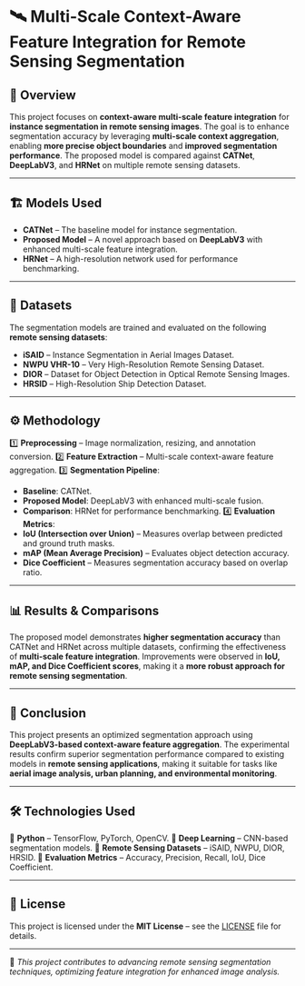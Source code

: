 # 🛰️ Multi-Scale Context-Aware Feature Integration for Remote Sensing Segmentation

## 📌 Overview
This project focuses on **context-aware multi-scale feature integration** for **instance segmentation in remote sensing images**. The goal is to enhance segmentation accuracy by leveraging **multi-scale context aggregation**, enabling **more precise object boundaries** and **improved segmentation performance**. The proposed model is compared against **CATNet**, **DeepLabV3**, and **HRNet** on multiple remote sensing datasets.

---

## 🏗️ Models Used
- **CATNet** – The baseline model for instance segmentation.
- **Proposed Model** – A novel approach based on **DeepLabV3** with enhanced multi-scale feature integration.
- **HRNet** – A high-resolution network used for performance benchmarking.

---

## 📂 Datasets
The segmentation models are trained and evaluated on the following **remote sensing datasets**:
- **iSAID** – Instance Segmentation in Aerial Images Dataset.
- **NWPU VHR-10** – Very High-Resolution Remote Sensing Dataset.
- **DIOR** – Dataset for Object Detection in Optical Remote Sensing Images.
- **HRSID** – High-Resolution Ship Detection Dataset.

---

## ⚙️ Methodology
1️⃣ **Preprocessing** – Image normalization, resizing, and annotation conversion.
2️⃣ **Feature Extraction** – Multi-scale context-aware feature aggregation.
3️⃣ **Segmentation Pipeline**:
   - **Baseline**: CATNet.
   - **Proposed Model**: DeepLabV3 with enhanced multi-scale fusion.
   - **Comparison**: HRNet for performance benchmarking.
4️⃣ **Evaluation Metrics**:
   - **IoU (Intersection over Union)** – Measures overlap between predicted and ground truth masks.
   - **mAP (Mean Average Precision)** – Evaluates object detection accuracy.
   - **Dice Coefficient** – Measures segmentation accuracy based on overlap ratio.

---

## 📊 Results & Comparisons
The proposed model demonstrates **higher segmentation accuracy** than CATNet and HRNet across multiple datasets, confirming the effectiveness of **multi-scale feature integration**. Improvements were observed in **IoU, mAP, and Dice Coefficient scores**, making it a **more robust approach for remote sensing segmentation**.

---

## 📌 Conclusion
This project presents an optimized segmentation approach using **DeepLabV3-based context-aware feature aggregation**. The experimental results confirm superior segmentation performance compared to existing models in **remote sensing applications**, making it suitable for tasks like **aerial image analysis, urban planning, and environmental monitoring**.

---

## 🛠️ Technologies Used
🔹 **Python** – TensorFlow, PyTorch, OpenCV.
🔹 **Deep Learning** – CNN-based segmentation models.
🔹 **Remote Sensing Datasets** – iSAID, NWPU, DIOR, HRSID.
🔹 **Evaluation Metrics** – Accuracy, Precision, Recall, IoU, Dice Coefficient.

---

## 📜 License  
This project is licensed under the **MIT License** – see the [LICENSE](LICENSE) file for details.  

---

🚀 *This project contributes to advancing remote sensing segmentation techniques, optimizing feature integration for enhanced image analysis.*
